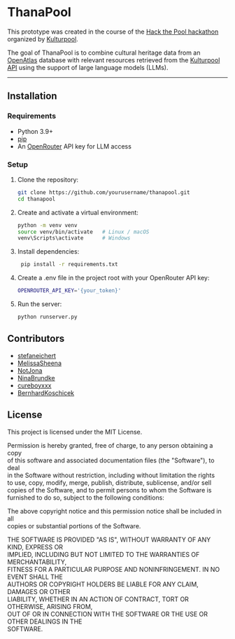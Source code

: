 # ThanaPool

This prototype was created in the course of the [Hack the Pool hackathon](https://info.kulturpool.at/hack-the-pool/) organized by [Kulturpool](https://kulturpool.at/).

The goal of ThanaPool is to combine cultural heritage data from an [OpenAtlas](https://openatlas.eu) database with relevant resources retrieved from the [Kulturpool API](https://api.kulturpool.at/docs#/) using the support of large language models (LLMs).

---

## Installation

### Requirements
- Python 3.9+
- [pip](https://pip.pypa.io/)
- An [OpenRouter](https://openrouter.ai/) API key for LLM access

### Setup

1. Clone the repository:
   ```bash
   git clone https://github.com/yourusername/thanapool.git
   cd thanapool

2. Create and activate a virtual environment:
   ```bash
   python -m venv venv
   source venv/bin/activate   # Linux / macOS
   venv\Scripts\activate      # Windows

3. Install dependencies:
   ```bash
    pip install -r requirements.txt

4. Create a .env file in the project root with your OpenRouter API key:
    ```bash
   OPENROUTER_API_KEY='{your_token}'

5. Run the server:
    ```bash 
    python runserver.py
   
## Contributors

- [stefaneichert](https://github.com/stefaneichert)  
- [MelissaSheena](https://github.com/MelissaSheena)  
- [NotJona](https://github.com/NotJona)  
- [NinaBrundke](https://github.com/NinaBrundke)  
- [cureboyxxx](https://github.com/cureboyxxx)  
- [BernhardKoschicek](https://github.com/BernhardKoschicek)  

## License

This project is licensed under the MIT License.  

Permission is hereby granted, free of charge, to any person obtaining a copy  
of this software and associated documentation files (the "Software"), to deal  
in the Software without restriction, including without limitation the rights  
to use, copy, modify, merge, publish, distribute, sublicense, and/or sell  
copies of the Software, and to permit persons to whom the Software is  
furnished to do so, subject to the following conditions:

The above copyright notice and this permission notice shall be included in all  
copies or substantial portions of the Software.

THE SOFTWARE IS PROVIDED "AS IS", WITHOUT WARRANTY OF ANY KIND, EXPRESS OR  
IMPLIED, INCLUDING BUT NOT LIMITED TO THE WARRANTIES OF MERCHANTABILITY,  
FITNESS FOR A PARTICULAR PURPOSE AND NONINFRINGEMENT. IN NO EVENT SHALL THE  
AUTHORS OR COPYRIGHT HOLDERS BE LIABLE FOR ANY CLAIM, DAMAGES OR OTHER  
LIABILITY, WHETHER IN AN ACTION OF CONTRACT, TORT OR OTHERWISE, ARISING FROM,  
OUT OF OR IN CONNECTION WITH THE SOFTWARE OR THE USE OR OTHER DEALINGS IN THE  
SOFTWARE.
